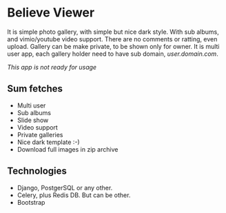 Believe Viewer
==============

It is simple photo gallery, with simple but nice dark style. With sub albums,
and vimio/youtube video support. There are no comments or ratting, even upload.
Gallery can be make private, to be shown only for owner. It is multi user app,
each gallery holder need to have sub domain, *user.domain.com*.

*This app is not ready for usage*


Sum fetches
-----------

 * Multi user
 * Sub albums
 * Slide show
 * Video support
 * Private galleries
 * Nice dark template :-)
 * Download full images in zip archive


Technologies
------------

 * Django, PostgerSQL or any other.
 * Celery, plus Redis DB. But can be other.
 * Bootstrap